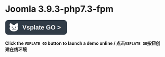 # Joomla 3.9.3-php7.3-fpm

<a href="https://www.vsplate.com/?docker-compose=https://github.com/vsplate/dcenvs/joomla/3.9.3-php7.3-fpm"><img alt="VSPLATE GO" src="https://raw.githubusercontent.com/vsplate/images/master/vsgo_btn.png" width="200px"></a>

**Click the `VSPLATE GO` button to launch a demo online / 点击`VSPLATE GO`按钮创建在线环境**
